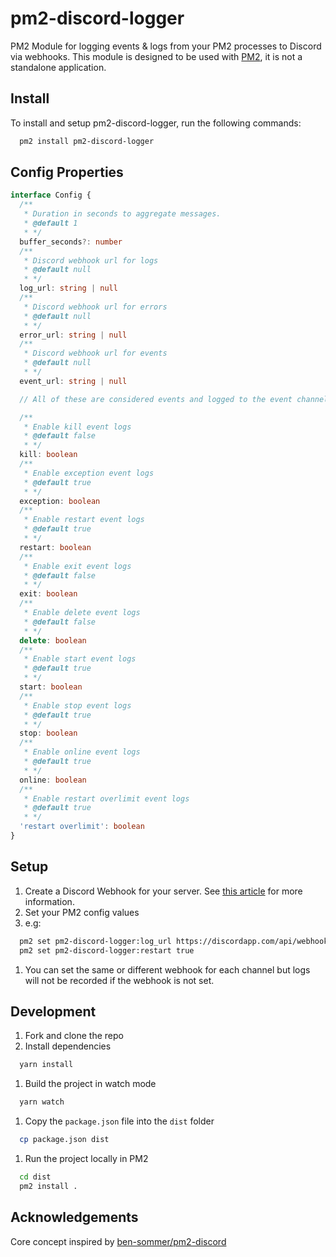 # pm2-discord-logger

PM2 Module for logging events & logs from your PM2 processes to Discord via webhooks. This module is designed to be used with [PM2](https://pm2.keymetrics.io/), it is not a standalone application.

## Install

To install and setup pm2-discord-logger, run the following commands:

```bash
  pm2 install pm2-discord-logger
```

## Config Properties

```ts
interface Config {
  /**
   * Duration in seconds to aggregate messages.
   * @default 1
   * */
  buffer_seconds?: number
  /**
   * Discord webhook url for logs
   * @default null
   * */
  log_url: string | null
  /**
   * Discord webhook url for errors
   * @default null
   * */
  error_url: string | null
  /**
   * Discord webhook url for events
   * @default null
   * */
  event_url: string | null

  // All of these are considered events and logged to the event channel

  /**
   * Enable kill event logs
   * @default false
   * */
  kill: boolean
  /**
   * Enable exception event logs
   * @default true
   * */
  exception: boolean
  /**
   * Enable restart event logs
   * @default true
   * */
  restart: boolean
  /**
   * Enable exit event logs
   * @default false
   * */
  exit: boolean
  /**
   * Enable delete event logs
   * @default false
   * */
  delete: boolean
  /**
   * Enable start event logs
   * @default true
   * */
  start: boolean
  /**
   * Enable stop event logs
   * @default true
   * */
  stop: boolean
  /**
   * Enable online event logs
   * @default true
   * */
  online: boolean
  /**
   * Enable restart overlimit event logs
   * @default true
   * */
  'restart overlimit': boolean
}
```

## Setup

1. Create a Discord Webhook for your server. See [this article](https://support.discordapp.com/hc/en-us/articles/228383668-Intro-to-Webhooks) for more information.
1. Set your PM2 config values
1. e.g:

```bash
  pm2 set pm2-discord-logger:log_url https://discordapp.com/api/webhooks/123456789/abcdefghijklmnopqrstuvwxyz
  pm2 set pm2-discord-logger:restart true
```

1. You can set the same or different webhook for each channel but logs will not be recorded if the webhook is not set.

## Development

1. Fork and clone the repo
1. Install dependencies

```bash
  yarn install
```

1. Build the project in watch mode

```bash
  yarn watch
```

1. Copy the `package.json` file into the `dist` folder

```bash
  cp package.json dist
```

1. Run the project locally in PM2

```bash
  cd dist
  pm2 install .
```

## Acknowledgements

Core concept inspired by [ben-sommer/pm2-discord](https://github.com/ben-sommer/pm2-discord-webhook)
